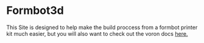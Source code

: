 # Formbot3d
This Site is designed to help make the build proccess from a formbot printer kit much easier, but you will also want to check out the voron docs [here.](https://docs.vorondesign.com/)
